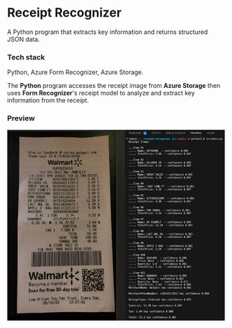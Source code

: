 # Receipt Recognizer
A Python program that extracts key information and returns structured JSON data.

### Tech stack
Python, Azure Form Recognizer, Azure Storage.

The **Python** program accesses the receipt image from **Azure Storage** then uses **Form Recognizer**'s receipt model to analyze and extract key information from the receipt.

### Preview
![receipt](./src/assets/receipt_and_results3.png)